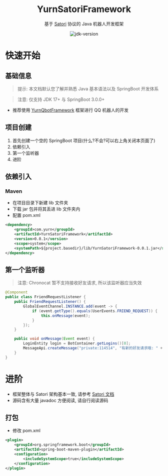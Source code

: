 <div align="center">

# YurnSatoriFramework

基于 [Satori](https://satori.js.org/zh-CN/) 协议的 Java 机器人开发框架

<img src="https://img.shields.io/badge/JDK-17+-brightgreen.svg?style=flat-square" alt="jdk-version">

</div>

# 快速开始

## 基础信息

> 提示: 本文档默认您了解并熟悉 Java 基本语法以及 SpringBoot 开发体系

> 注意: 仅支持 JDK 17+ 与 SpringBoot 3.0.0+

- 推荐使用 [YurnQbotFramework](https://github.com/Nyayurn/YurnQbotFramework) 框架进行 QQ 机器人的开发

## 项目创建

1. 首先创建一个空的 SpringBoot 项目(什么?不会?可以右上角关闭本页面了)
2. 依赖引入
3. 第一个监听器
4. 进阶

## 依赖引入

### Maven

- 在项目目录下新建 lib 文件夹
- 下载 jar 包并将其丢进 lib 文件夹内
- 配置 pom.xml

```xml
<dependency>
    <groupId>com.yurn</groupId>
    <artifactId>YurnSatoriFramework</artifactId>
    <version>0.0.1</version>
    <scope>system</scope>
    <systemPath>${project.basedir}/lib/YurnSatoriFramework-0.0.1.jar</systemPath>
</dependency>
```

## 第一个监听器

> 注意: Chronocat 暂不支持接收好友请求, 所以该监听器应当失效

```java
@Component
public class FriendRequestListener {
    public FriendRequestListener() {
        GlobalEventChannel.INSTANCE.add(event -> {
            if (event.getType().equals(UserEvents.FRIEND_REQUEST)) {
                this.onMessage(event);
            }
        });
    }

    public void onMessage(Event event) {
        LoginEntity login = BotContainer.getLogins()[0];
        MessageApi.createMessage("private:114514", "有新的好友请求哦: " + event.toString(), login.getPlatform(), login.getSelfId());
    }
}
```

# 进阶

- 框架整体与 Satori 架构基本一致, 请参考 [Satori 文档](https://satori.js.org/zh-CN/protocol)
- 源码含有大量 javadoc 方便阅读, 请自行阅读源码

## 打包

- 修改 pom.xml

```xml
<plugin>
    <groupId>org.springframework.boot</groupId>
    <artifactId>spring-boot-maven-plugin</artifactId>
    <configuration>
        <includeSystemScope>true</includeSystemScope>
    </configuration>
</plugin>
```
